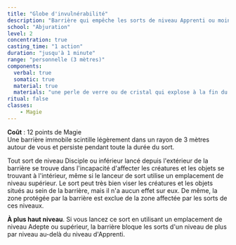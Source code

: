 ```yaml
---
title: "Globe d'invulnérabilité"
description: "Barrière qui empêche les sorts de niveau Apprenti ou moins de la traverser."
school: "Abjuration"
level: 2
concentration: true
casting_time: "1 action"
duration: "jusqu'à 1 minute"
range: "personnelle (3 mètres)"
components:
  verbal: true
  somatic: true
  material: true
  materials: "une perle de verre ou de cristal qui explose à la fin du sort"
ritual: false
classes:
    - Magie
---
```

**Coût** : 12 points de Magie  
Une barrière immobile scintille légèrement dans un rayon de 3 mètres autour de vous et persiste pendant toute la durée du sort.

Tout sort de niveau Disciple ou inférieur lancé depuis l'extérieur de la barrière se trouve dans l'incapacité d'affecter les créatures et les objets se trouvant à l'intérieur, même si le lanceur de sort utilise un emplacement de niveau supérieur. Le sort peut très bien viser les créatures et les objets situés au sein de la barrière, mais il n'a aucun effet sur eux. De même, la zone protégée par la barrière est exclue de la zone affectée par les sorts de ces niveaux.

**À plus haut niveau**. Si vous lancez ce sort en utilisant un emplacement de niveau Adepte ou supérieur, la barrière bloque les sorts d'un niveau de plus par niveau au-delà du niveau d'Apprenti.
